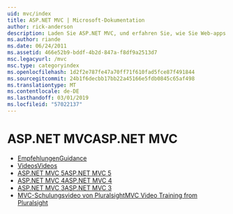 ```yaml
---
uid: mvc/index
title: ASP.NET MVC | Microsoft-Dokumentation
author: rick-anderson
description: Laden Sie ASP.NET MVC, und erfahren Sie, wie Sie Web-apps mithilfe der Model-View-Controller-Muster zu erstellen.
ms.author: riande
ms.date: 06/24/2011
ms.assetid: 466e52b9-bddf-4b2d-847a-f8df9a2513d7
msc.legacyurl: /mvc
msc.type: categoryindex
ms.openlocfilehash: 1d2f2e787fe47a70ff71f610fad5fce87f491844
ms.sourcegitcommit: 24b1f6decbb17bb22a45166e5fdb0845c65af498
ms.translationtype: MT
ms.contentlocale: de-DE
ms.lasthandoff: 03/01/2019
ms.locfileid: "57022137"
---
```

<a name="aspnet-mvc"></a><span data-ttu-id="85d14-103">ASP.NET MVC</span><span class="sxs-lookup"><span data-stu-id="85d14-103">ASP.NET MVC</span></span>
====================
- [<span data-ttu-id="85d14-104">Empfehlungen</span><span class="sxs-lookup"><span data-stu-id="85d14-104">Guidance</span></span>](overview/index.md)
- [<span data-ttu-id="85d14-105">Videos</span><span class="sxs-lookup"><span data-stu-id="85d14-105">Videos</span></span>](videos/index.md)
- [<span data-ttu-id="85d14-106">ASP.NET MVC 5</span><span class="sxs-lookup"><span data-stu-id="85d14-106">ASP.NET MVC 5</span></span>](mvc5.md)
- [<span data-ttu-id="85d14-107">ASP.NET MVC 4</span><span class="sxs-lookup"><span data-stu-id="85d14-107">ASP.NET MVC 4</span></span>](mvc4.md)
- [<span data-ttu-id="85d14-108">ASP.NET MVC 3</span><span class="sxs-lookup"><span data-stu-id="85d14-108">ASP.NET MVC 3</span></span>](mvc3.md)
- [<span data-ttu-id="85d14-109">MVC-Schulungsvideo von Pluralsight</span><span class="sxs-lookup"><span data-stu-id="85d14-109">MVC Video Training from Pluralsight</span></span>](pluralsight.md)
